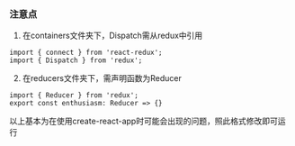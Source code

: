 ### 注意点
1. 在containers文件夹下，Dispatch需从redux中引用
```
import { connect } from 'react-redux';
import { Dispatch } from 'redux';
```
2. 在reducers文件夹下，需声明函数为Reducer
```
import { Reducer } from 'redux';
export const enthusiasm: Reducer => {}
```
以上基本为在使用create-react-app时可能会出现的问题，照此格式修改即可运行